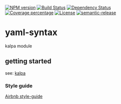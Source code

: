 [![NPM version][npm-image]][npm-url] [![Build Status][travis-image]][travis-url] [![Dependency Status][daviddm-image]][daviddm-url] [![Coverage percentage][coveralls-image]][coveralls-url] [![License][apache-image]][apache-url] [![semantic-release][semantic-release-image]][semantic-release-url]

# yaml-syntax

kalpa module

## getting started
see: [kalpa](https://www.npmjs.com/package/kalpa)

### Style guide

[Airbnb style-guide](https://github.com/airbnb/javascripthttps://github.com/airbnb/javascript)

[npm-image]: https://badge.fury.io/js/yaml-syntax.svg
[npm-url]: https://npmjs.org/package/yaml-syntax
[travis-image]: https://travis-ci.com/patilvinay/yaml-syntax.svg?branch=master
[travis-url]: https://travis-ci.com/patilvinay/yaml-syntax
[daviddm-image]: https://david-dm.org/patilvinay/yaml-syntax.svg?theme=shields.io
[daviddm-url]: https://david-dm.org/patilvinay/yaml-syntax
[coveralls-image]: https://coveralls.io/repos/patilvinay/yaml-syntax/badge.svg
[coveralls-url]: https://coveralls.io/r/patilvinay/yaml-syntax
[apache-image]: https://img.shields.io/badge/License-Apache%202.0-blue.svg
[apache-url]: https://opensource.org/licenses/Apache-2.0
[semantic-release-image]: https://img.shields.io/badge/%20%20%F0%9F%93%A6%F0%9F%9A%80-semantic--release-e10079.svg
[semantic-release-url]: https://github.com/semantic-release/semantic-release
